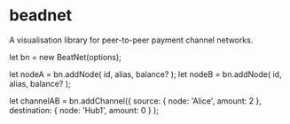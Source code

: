 # beadnet
A visualisation library for peer-to-peer payment channel networks.


let bn = new BeatNet(options);

let nodeA = bn.addNode( id, alias, balance? );
let nodeB = bn.addNode( id, alias, balance? );

let channelAB = bn.addChannel({
	source: { 
		node: 'Alice', 
		amount: 2
	},
	destination: { 
		node: 'Hub1',
		amount: 0
	}
);